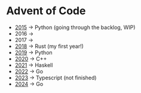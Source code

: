 # Advent of Code

* [2015](./2015#readme) -> Python (going through the backlog, WIP)
* 2016 ->
* 2017 -> 
* [2018](./2018#readme) -> Rust (my first year!)
* [2019](./2019#readme) -> Python
* [2020](./2020#readme) -> C++
* [2021](./2021#readme) -> Haskell
* [2022](./2022#readme) -> Go
* [2023](./2023#readme) -> Typescript (not finished)
* [2024](./2024#readme) -> Go